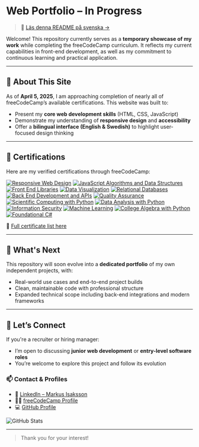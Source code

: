 # Web Portfolio – In Progress

> 📄 [Läs denna README på svenska →](README.sv.md)

Welcome! This repository currently serves as a **temporary showcase of my work** while completing the freeCodeCamp curriculum. It reflects my current capabilities in front-end development, as well as my commitment to continuous learning and practical application.

---

## 📌 About This Site

As of **April 5, 2025**, I am approaching completion of nearly all of freeCodeCamp’s available certifications. This website was built to:

- Present my **core web development skills** (HTML, CSS, JavaScript)
- Demonstrate my understanding of **responsive design** and **accessibility**
- Offer a **bilingual interface (English & Swedish)** to highlight user-focused design thinking

---

## 🧾 Certifications

Here are my verified certifications through freeCodeCamp:

[![Responsive Web Design](https://img.shields.io/badge/Responsive_Web_Design-Completed-brightgreen)](#)
[![JavaScript Algorithms and Data Structures](https://img.shields.io/badge/JavaScript_Algorithms-Completed-brightgreen)](#)
[![Front End Libraries](https://img.shields.io/badge/Front_End_Libraries-Completed-brightgreen)](#)
[![Data Visualization](https://img.shields.io/badge/Data_Visualization-Completed-brightgreen)](#)
[![Relational Databases](https://img.shields.io/badge/Relational_Databases-Completed-brightgreen)](#)
[![Back End Development and APIs](https://img.shields.io/badge/Back_End_APIs-Completed-brightgreen)](#)
[![Quality Assurance](https://img.shields.io/badge/Quality_Assurance-Completed-brightgreen)](#)
[![Scientific Computing with Python](https://img.shields.io/badge/SciComp_Python-Completed-brightgreen)](#)
[![Data Analysis with Python](https://img.shields.io/badge/Data_Analysis_Python-Completed-brightgreen)](#)
[![Information Security](https://img.shields.io/badge/Information_Security-Completed-brightgreen)](#)
[![Machine Learning](https://img.shields.io/badge/Machine_Learning_Python-Completed-brightgreen)](#)
[![College Algebra with Python](https://img.shields.io/badge/College_Algebra_with_Python-Completed-brightgreen)](#)
[![Foundational C#](https://img.shields.io/badge/Foundational_C_Sharp-Completed-brightgreen)](#)

🔗 [Full certificate list here](https://markusisaksson1982.github.io/en/certificates.html)

---

## 🚀 What's Next

This repository will soon evolve into a **dedicated portfolio** of my own independent projects, with:

- Real-world use cases and end-to-end project builds
- Clean, maintainable code with professional structure
- Expanded technical scope including back-end integrations and modern frameworks

---

## 🤝 Let’s Connect

If you're a recruiter or hiring manager:
- I’m open to discussing **junior web development** or **entry-level software roles**
- You’re welcome to explore this project and follow its evolution

### 📫 Contact & Profiles

- 🔗 [LinkedIn – Markus Isaksson](https://www.linkedin.com/in/markus-isaksson-08273a127/)
- 🧑‍💻 [freeCodeCamp Profile](https://www.freecodecamp.org/fccfb1888e4-715c-408f-9fcb-887123f4d08b)
- 💻 [GitHub Profile](https://github.com/MarkusIsaksson1982)

![GitHub Stats](https://github-readme-stats.vercel.app/api?username=MarkusIsaksson1982&show_icons=true&theme=default)

---

> Thank you for your interest!
